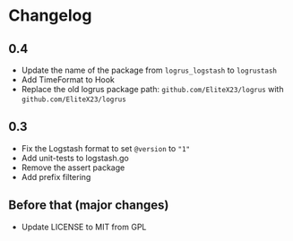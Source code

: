 # Changelog

## 0.4

 * Update the name of the package from `logrus_logstash` to `logrustash`
 * Add TimeFormat to Hook
 * Replace the old logrus package path: `github.com/EliteX23/logrus` with `github.com/EliteX23/logrus` 

## 0.3

 * Fix the Logstash format to set `@version` to `"1"`
 * Add unit-tests to logstash.go
 * Remove the assert package
 * Add prefix filtering

## Before that (major changes)

 * Update LICENSE to MIT from GPL
